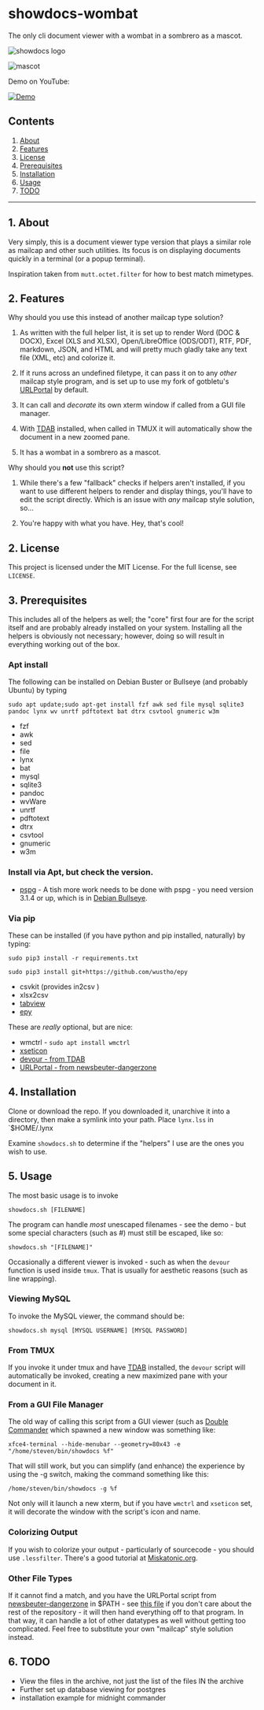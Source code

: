 # showdocs-wombat

The only cli document viewer with a wombat in a sombrero as a mascot.

![showdocs logo](https://raw.githubusercontent.com/uriel1998/showdocs-wombat/master/showdocs-wombat-open-graph.png "logo")

![mascot](https://github.com/uriel1998/showdocs-wombat/raw/master/128_senor_wombat.png "mascot")

Demo on YouTube:  

[![Demo](https://img.youtube.com/vi/06JgZT1eP0E/0.jpg)](https://www.youtube.com/watch?v=06JgZT1eP0E)

## Contents
 1. [About](#1-about)
 2. [Features](#2-features)
 2. [License](#2-license)
 3. [Prerequisites](#3-prerequisites)
 4. [Installation](#4-installation)
 5. [Usage](#6-usage)
 6. [TODO](#12-todo)

***

## 1. About

Very simply, this is a document viewer type version that plays a similar role 
as mailcap and other such utilities. Its focus is on displaying documents quickly 
in a terminal (or a popup terminal). 

Inspiration taken from `mutt.octet.filter` for how to best match mimetypes.

## 2. Features

Why should you use this instead of another mailcap type solution?

1. As written with the full helper list, it is set up to render Word (DOC & DOCX), 
Excel (XLS and XLSX), Open/LibreOffice (ODS/ODT), RTF, PDF, markdown, JSON, and HTML 
and will pretty much gladly take any text file (XML, etc) and colorize it.

2. If it runs across an undefined filetype, it can pass it on to any *other* mailcap 
style program, and is set up to use my fork of gotbletu's [URLPortal](https://github.com/uriel1998/newsbeuter-dangerzone/blob/master/urlportal.sh) by default.

3. It can call and *decorate* its own xterm window if called from a GUI file manager.

4. With [TDAB](https://uriel1998.github.io/tdab/) installed, when called in TMUX it will automatically show the document in a new zoomed pane.

5. It has a wombat in a sombrero as a mascot.

Why should you **not** use this script?

1. While there's a few "fallback" checks if helpers aren't installed, if you want 
to use different helpers to render and display things, you'll have to edit the script 
directly.  Which is an issue with *any* mailcap style solution, so...

2. You're happy with what you have. Hey, that's cool! 

## 2. License

This project is licensed under the MIT License. For the full license, see `LICENSE`.

## 3. Prerequisites 

This includes all of the helpers as well; the "core" first four are for the 
script itself and are probably already installed on your system.  Installing all 
the helpers is obviously not necessary; however, doing so will result in everything 
working out of the box.

### Apt install

The following can be installed on Debian Buster or Bullseye (and probably Ubuntu) 
by typing 

`sudo apt update;sudo apt-get install fzf awk sed file mysql sqlite3 pandoc lynx wv unrtf pdftotext bat dtrx csvtool gnumeric w3m`

* fzf  
* awk  
* sed  
* file  
* lynx  
* bat  
* mysql 
* sqlite3 
* pandoc 
* wvWare 
* unrtf 
* pdftotext 
* dtrx 
* csvtool
* gnumeric
* w3m

### Install via Apt, but check the version.

* [pspg](https://github.com/okbob/pspg) - A tish more work needs to be done with pspg - you need version 3.1.4 or up, which is in [Debian Bullseye](https://packages.debian.org/source/bullseye/pspg).  

### Via pip

These can be installed (if you have python and pip installed, naturally) by typing:

`sudo pip3 install -r requirements.txt` 

`sudo pip3 install git+https://github.com/wustho/epy`

* csvkit (provides in2csv )
* xlsx2csv
* [tabview](https://github.com/TabViewer/gtabview)  
* [epy](https://github.com/wustho/epy)  

These are *really* optional, but are nice:

* wmctrl - `sudo apt install wmctrl`  
* [xseticon](https://sourceforge.net/projects/xseticon/)  
* [devour - from TDAB](https://uriel1998.github.io/tdab/)  
* [URLPortal - from newsbeuter-dangerzone](https://github.com/uriel1998/newsbeuter-dangerzone/blob/master/urlportal.sh)

## 4. Installation

Clone or download the repo. If you downloaded it, unarchive it into a 
directory, then make a symlink into your path.  Place `lynx.lss` in `$HOME/.lynx

Examine `showdocs.sh` to determine if the "helpers" I use are the ones you wish 
to use. 

## 5. Usage

The most basic usage is to invoke 

`showdocs.sh [FILENAME]`

The program can handle *most* unescaped filenames - see the demo - but some special 
characters (such as #) must still be escaped, like so:

`showdocs.sh "[FILENAME]"`

Occasionally a different viewer is invoked - such as when the `devour` function 
is used inside `tmux`.  That is usually for aesthetic reasons (such as line wrapping).

### Viewing MySQL

To invoke the MySQL viewer, the command should be:

`showdocs.sh mysql [MYSQL USERNAME] [MYSQL PASSWORD]`

### From TMUX

If you invoke it under tmux and have [TDAB](https://uriel1998.github.io/tdab) 
installed, the `devour` script will automatically be invoked, creating a new 
maximized pane with your document in it.

### From a GUI File Manager

The old way of calling this script from a GUI viewer (such as [Double Commander](https://doublecmd.sourceforge.io/)
which spawned a new window was something like: 

`xfce4-terminal --hide-menubar --geometry=80x43 -e "/home/steven/bin/showdocs %f"`

That will still work, but you can simplify (and enhance) the experience by using 
the -g switch, making the command something like this:

`/home/steven/bin/showdocs -g %f`

Not only will it launch a new xterm, but if you have `wmctrl` and `xseticon` set, 
it will decorate the window with the script's icon and name.

### Colorizing Output

If you wish to colorize your output - particularly of sourcecode - you should 
use `.lessfilter`.  There's a good tutorial at [Miskatonic.org](https://www.miskatonic.org/2020/06/24/lessfilter/).

### Other File Types

If it cannot find a match, and you have the URLPortal script from [newsbeuter-dangerzone](https://uriel1998.github.io/newsbeuter-dangerzone/) in $PATH - 
see [this file](https://github.com/uriel1998/newsbeuter-dangerzone/blob/master/urlportal.sh) if you don't 
care about the rest of the repository - it will then hand everything off to that 
program.  In that way, it can handle a lot of other datatypes as well without 
getting too complicated.  Feel free to substitute your own "mailcap" style 
solution instead.

## 6. TODO

* View the files in the archive, not just the list of the files IN the archive
* Further set up database viewing for postgres
* installation example for midnight commander
